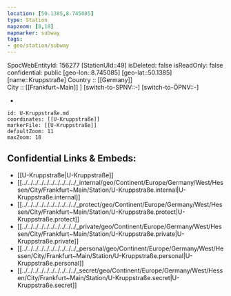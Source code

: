 ```yaml
---
location: [50.1385,8.745085] 
type: Station 
mapzoom: [8,18] 
mapmarker: subway 
tags:
- geo/station/subway
---
```

SpocWebEntityId: 156277
[StationUId::49] 
isDeleted: false
isReadOnly: false
confidential: public
[geo-lon::8.745085] 
[geo-lat::50.1385] 
[name::Kruppstraße] 
Country :: [[Germany]]  
City :: [[Frankfurt~Main]] ] 
[switch-to-SPNV::-] 
[switch-to-ÖPNV::-] 

-

```leaflet
id: U-Kruppstraße.md
coordinates: [[U-Kruppstraße]] 
markerFile: [[U-Kruppstraße]] 
defaultZoom: 11 
maxZoom: 18
```


## Confidential Links & Embeds: 
- [[U-Kruppstraße|U-Kruppstraße]] 
- [[../../../../../../../../../../_internal/geo/Continent/Europe/Germany/West/Hessen/City/Frankfurt~Main/Station/U-Kruppstraße.internal|U-Kruppstraße.internal]] 
- [[../../../../../../../../../../_protect/geo/Continent/Europe/Germany/West/Hessen/City/Frankfurt~Main/Station/U-Kruppstraße.protect|U-Kruppstraße.protect]] 
- [[../../../../../../../../../../_private/geo/Continent/Europe/Germany/West/Hessen/City/Frankfurt~Main/Station/U-Kruppstraße.private|U-Kruppstraße.private]] 
- [[../../../../../../../../../../_personal/geo/Continent/Europe/Germany/West/Hessen/City/Frankfurt~Main/Station/U-Kruppstraße.personal|U-Kruppstraße.personal]] 
- [[../../../../../../../../../../_secret/geo/Continent/Europe/Germany/West/Hessen/City/Frankfurt~Main/Station/U-Kruppstraße.secret|U-Kruppstraße.secret]] 

